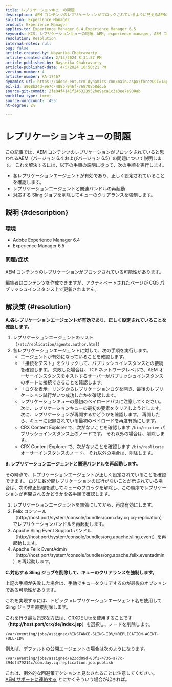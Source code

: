 ```yaml
---
title: レプリケーションキューの問題
description: AEM コンテンツのレプリケーションがブロックされているように見えるAEMの問題を解決する方法を説明します。
solution: Experience Manager
product: Experience Manager
applies-to: Experience Manager 6.4,Experience Manager 6.5
keywords: KCS, レプリケーションキューの問題，AEM, experience manager, AEM コンテンツレプリケーション
resolution: Resolution
internal-notes: null
bug: false
article-created-by: Nayanika Chakravarty
article-created-date: 2/13/2024 8:31:57 PM
article-published-by: Nayanika Chakravarty
article-published-date: 4/5/2024 10:50:21 PM
version-number: 4
article-number: KA-17467
dynamics-url: https://adobe-ent.crm.dynamics.com/main.aspx?forceUCI=1&pagetype=entityrecord&etn=knowledgearticle&id=d8ac59ea-aeca-ee11-9079-6045bd006793
exl-id: a908b24d-9e7c-488b-946f-769708b8dd5b
source-git-commit: 2fe04f4141f246323952be9aca1c3a3ee7e900ab
workflow-type: tm+mt
source-wordcount: '455'
ht-degree: 2%

---
```


# レプリケーションキューの問題


この記事では、AEM コンテンツのレプリケーションがブロックされていると思われるAEM（バージョン 6.4 およびバージョン 6.5）の問題について説明します。 これを解決するには、以下の手順の説明に従って、次の手順を実行します。

- 各レプリケーションエージェントが有効であり、正しく設定されていることを確認します。
- レプリケーションエージェントと関連バンドルの再起動
- 対応する Sling ジョブを削除してキューのクリアランスを強制します。


## 説明 {#description}


### 環境

- Adobe Experience Manager 6.4
- Experience Manager 6.5


### 問題/症状

AEM コンテンツのレプリケーションがブロックされている可能性があります。

編集者はコンテンツを作成できますが、アクティベートされたページが CQ5 パブリッシュインスタンス上で更新されません。


## 解決策 {#resolution}


<b>A.各レプリケーションエージェントが有効であり、正しく設定されていることを確認します。</b>

1. レプリケーションエージェントのリスト（`/etc/replication/agents.author.html`）
2. 各レプリケーションエージェントに対して、次の手順を実行します。
   - エージェントが有効になっていることを確認します。
   - 「接続をテスト」をクリックして、パブリッシュインスタンスとの接続を確認します。 失敗した場合は、TCP ネットワークレベルで、AEM オーサーインスタンスをホストするサーバーがパブリッシュインスタンスのポートに接続できることを確認します。
   - 「ログを表示」リンクからレプリケーションログを開き、最後のレプリケーション試行がいつ成功したかを確認します。
   - レプリケーションキューの最初のペイロードパスに注意してください。 次に、レプリケーションキューの最初の要素をクリアしようとします。 次に、レプリケーションが再開するかどうかを確認します。 再開したら、キューに記録されている最初のペイロードを再度有効にします。
   - CRX Content Explorer で、次がないことを確認します `/bin/receive` パブリッシュインスタンス上のノードです。 それ以外の場合は、削除します。
   - CRX Content Explorer で、次がないことを確認します `/bin/replicate` オーサーインスタンスのノード。 それ以外の場合は、削除します。


<b>B. レプリケーションエージェントと関連バンドルを再起動します。</b>

その時点で、レプリケーションエージェントが正しく設定されていることを確認できます。 ログに数分間レプリケーションの試行がないことが示されている場合は、次の修正処理を試してキューのブロックを解除し、この順序でレプリケーションが再開されるかどうかを各手順で確認します。

1. レプリケーションエージェントを無効にしてから、再度有効にします。
2. Felix コンソール（http://host:port/system/console/bundles/com.day.cq.cq-replication）でレプリケーションバンドルを再起動します。
3. Apache Sling Event Support バンドル（http://host:port/system/console/bundles/org.apache.sling.event）を再起動します。
4. Apache Felix EventAdmin （http://host:port/system/console/bundles/org.apache.felix.eventadmin）を再起動します。


<b>C.対応する Sling ジョブを削除して、キューのクリアランスを強制します。</b>

上記の手順が失敗した場合は、手動でキューをクリアするのが最後のオプションである可能性があります。

これを実現するには、トピック =レプリケーションエージェント名を使用して Sling ジョブを直接削除します。

これを行う最も迅速な方法は、CRXDE Liteを使用することです（<b>http://host:port/crx/de/index.jsp</b>）を選択し、ノードを削除します。

`/var/eventing/jobs/assigned/%INSTANCE-SLING-ID%/%REPLICATION-AGENT-FULL-ID%`

例えば、デフォルトの公開エージェントの場合は次のようになります。

`/var/eventing/jobs/assigned/e23dd09d-83f1-4735-a77c-394df479214c/com.day.cq.replication.job.publish`

これは、例外的な回避策アクションと見なされることに注意してください。[AEM サポートに連絡する](https://helpx.adobe.com/jp/marketing-cloud/contact-support.html) とにかくそういう場合が起きれば。

